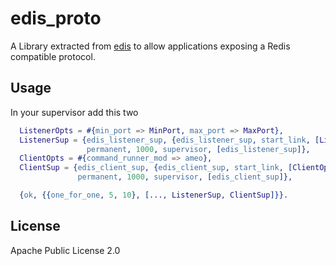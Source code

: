 edis_proto
==========

A Library extracted from [edis](https://github.com/cbd/edis) to allow applications
exposing a Redis compatible protocol.

Usage
-----

In your supervisor add this two

```erlang
  ListenerOpts = #{min_port => MinPort, max_port => MaxPort},
  ListenerSup = {edis_listener_sup, {edis_listener_sup, start_link, [ListenerOpts]},
                 permanent, 1000, supervisor, [edis_listener_sup]},
  ClientOpts = #{command_runner_mod => ameo},
  ClientSup = {edis_client_sup, {edis_client_sup, start_link, [ClientOpts]},
               permanent, 1000, supervisor, [edis_client_sup]},

  {ok, {{one_for_one, 5, 10}, [..., ListenerSup, ClientSup]}}.
```

License
-------

Apache Public License 2.0
